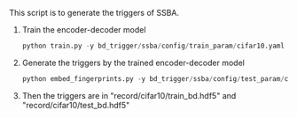 This script is to generate the triggers of SSBA.

1. Train the encoder-decoder model

   ```python
   python train.py -y bd_trigger/ssba/config/train_param/cifar10.yaml
   ```

2. Generate the triggers by the trained encoder-decoder model

   ```python
   python embed_fingerprints.py -y bd_trigger/ssba/config/test_param/cifar10.yaml
   ```

3. Then the triggers are in "record/cifar10/train_bd.hdf5" and "record/cifar10/test_bd.hdf5"

